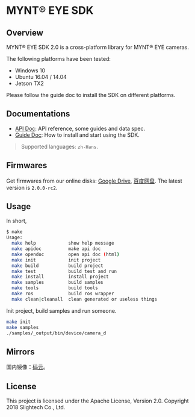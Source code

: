 # MYNT® EYE SDK

## Overview

MYNT® EYE SDK 2.0 is a cross-platform library for MYNT® EYE cameras.

The following platforms have been tested:

* Windows 10
* Ubuntu 16.04 / 14.04
* Jetson TX2

Please follow the guide doc to install the SDK on different platforms.

## Documentations

* [API Doc](https://github.com/slightech/MYNT-EYE-SDK-2/releases): API reference, some guides and data spec.
* [Guide Doc](https://github.com/slightech/MYNT-EYE-SDK-2-Guide/releases): How to install and start using the SDK.

> Supported languages: `zh-Hans`.

## Firmwares

[Google Drive]: https://drive.google.com/drive/folders/1tdFCcTBMNcImEGZ39tdOZmlX2SHKCr2f
[百度网盘]: https://pan.baidu.com/s/1yPQDp2r0x4jvNwn2UjlMUQ

Get firmwares from our online disks: [Google Drive][], [百度网盘][]. The latest version is `2.0.0-rc2`.

## Usage

In short,

```bash
$ make
Usage:
  make help            show help message
  make apidoc          make api doc
  make opendoc         open api doc (html)
  make init            init project
  make build           build project
  make test            build test and run
  make install         install project
  make samples         build samples
  make tools           build tools
  make ros             build ros wrapper
  make clean|cleanall  clean generated or useless things
```

Init project, build samples and run someone.

```bash
make init
make samples
./samples/_output/bin/device/camera_d
```

## Mirrors

国内镜像：[码云](https://gitee.com/mynt/MYNT-EYE-SDK-2)。

## License

This project is licensed under the Apache License, Version 2.0. Copyright 2018 Slightech Co., Ltd.
